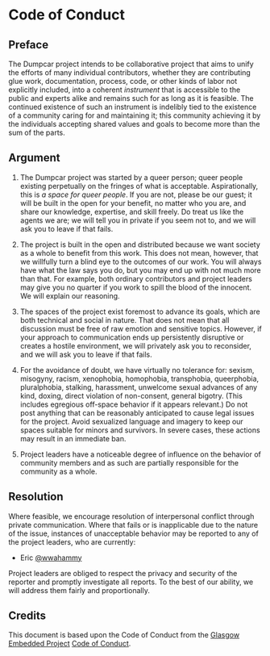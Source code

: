 # Code of Conduct

## Preface

The Dumpcar project intends to be collaborative project that aims to unify the efforts of many individual contributors, whether they are contributing glue work, documentation, process, code, or other kinds of labor not explicitly included, into a coherent _instrument_ that is accessible to the public and experts alike and remains such for as long as it is feasible. The continued existence of such an instrument is indelibly tied to the existence of a community caring for and maintaining it; this community achieving it by the individuals accepting shared values and goals to become more than the sum of the parts.

## Argument

1. The Dumpcar project was started by a queer person; queer people existing perpetually on the fringes of what is acceptable. Aspirationally, this is _a space for queer people_. If you are not, please be our guest; it will be built in the open for your benefit, no matter who you are, and share our knowledge, expertise, and skill freely. Do treat us like the agents we are; we will tell you in private if you seem not to, and we will ask you to leave if that fails.

2. The project is built in the open and distributed because we want society as a whole to benefit from this work. This does not mean, however, that we willfully turn a blind eye to the outcomes of our work. You will always have what the law says you do, but you may end up with not much more than that. For example, both ordinary contributors and project leaders may give you no quarter if you work to spill the blood of the innocent. We will explain our reasoning.

3. The spaces of the project exist foremost to advance its goals, which are both technical and social in nature. That does not mean that all discussion must be free of raw emotion and sensitive topics. However, if your approach to communication ends up persistently disruptive or creates a hostile environment, we will privately ask you to reconsider, and we will ask you to leave if that fails.

4. For the avoidance of doubt, we have virtually no tolerance for: sexism, misogyny, racism, xenophobia, homophobia, transphobia, queerphobia, pluralphobia, stalking, harassment, unwelcome sexual advances of any kind, doxing, direct violation of non-consent, general bigotry. (This includes egregious off-space behavior if it appears relevant.) Do not post anything that can be reasonably anticipated to cause legal issues for the project. Avoid sexualized language and imagery to keep our spaces suitable for minors and survivors. In severe cases, these actions may result in an immediate ban.

5. Project leaders have a noticeable degree of influence on the behavior of community members and as such are partially responsible for the community as a whole.

## Resolution

Where feasible, we encourage resolution of interpersonal conflict through private communication. Where that fails or is inapplicable due to the nature of the issue, instances of unacceptable behavior may be reported to any of the project leaders, who are currently:

- Eric [@wwahammy]

Project leaders are obliged to respect the privacy and security of the reporter and promptly investigate all reports. To the best of our ability, we will address them fairly and proportionally.

[@wwahammy]: mailto:eric@wwahammy.com

## Credits

This document is based upon the Code of Conduct from the [Glasgow Embedded Project](https://github.com/GlasgowEmbedded/glasgow) [Code of Conduct](https://github.com/GlasgowEmbedded/glasgow/blob/3c257d84c9915d48918a4d019194d329a1be34ac/CODE_OF_CONDUCT.md).
